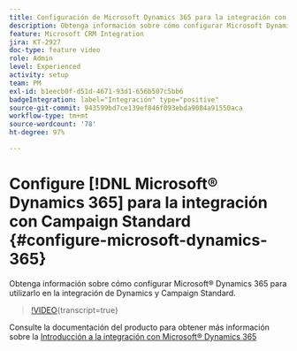```yaml
---
title: Configuración de Microsoft Dynamics 365 para la integración con Campaign Standard
description: Obtenga información sobre cómo configurar Microsoft Dynamics 365 para utilizarlo en la integración de Dynamics y Campaign Standard.
feature: Microsoft CRM Integration
jira: KT-2927
doc-type: feature video
role: Admin
level: Experienced
activity: setup
team: PM
exl-id: b1eecb0f-d51d-4671-93d1-656b507c5bb6
badgeIntegration: label="Integración" type="positive"
source-git-commit: 943599bd7ce139ef846f093ebda9084a91550aca
workflow-type: tm+mt
source-wordcount: '78'
ht-degree: 97%

---
```


# Configure [!DNL Microsoft® Dynamics 365] para la integración con Campaign Standard {#configure-microsoft-dynamics-365}

Obtenga información sobre cómo configurar Microsoft® Dynamics 365 para utilizarlo en la integración de Dynamics y Campaign Standard.

>[!VIDEO](https://video.tv.adobe.com/v/27637?learn=on){transcript=true}

Consulte la documentación del producto para obtener más información sobre la [Introducción a la integración con Microsoft® Dynamics 365](https://experienceleague.adobe.com/docs/campaign-standard/using/integrating-with-adobe-cloud/campaign-and-microsoft-dynamics-365/d365-acs-get-started.html?lang=es)
